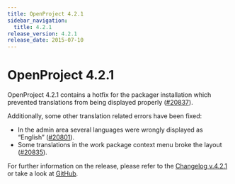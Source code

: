 ```yaml
---
title: OpenProject 4.2.1
sidebar_navigation:
  title: 4.2.1
release_version: 4.2.1
release_date: 2015-07-10
---
```


# OpenProject 4.2.1

OpenProject 4.2.1 contains a hotfix for the packager installation which
prevented translations from being displayed properly
([#20837](https://community.openproject.org/work_packages/20837)).

Additionally, some other translation related errors have been fixed:

  - In the admin area several languages were wrongly displayed as
    “English”
    ([#20801](https://community.openproject.org/work_packages/20801)).
  - Some translations in the work package context menu broke the layout
    ([#20835](https://community.openproject.org/work_packages/20835)).

For further information on the release, please refer to the 
[Changelog v.4.2.1](https://community.openproject.org/versions/731) 
or take a look at 
[GitHub](https://github.com/opf/openproject/tree/v4.2.1).


